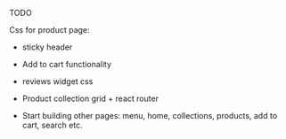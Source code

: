 TODO

Css for product page:
- sticky header

- Add to cart functionality
- reviews widget css
- Product collection grid + react router
- Start building other pages: menu, home, collections, products, add to cart, search etc.
